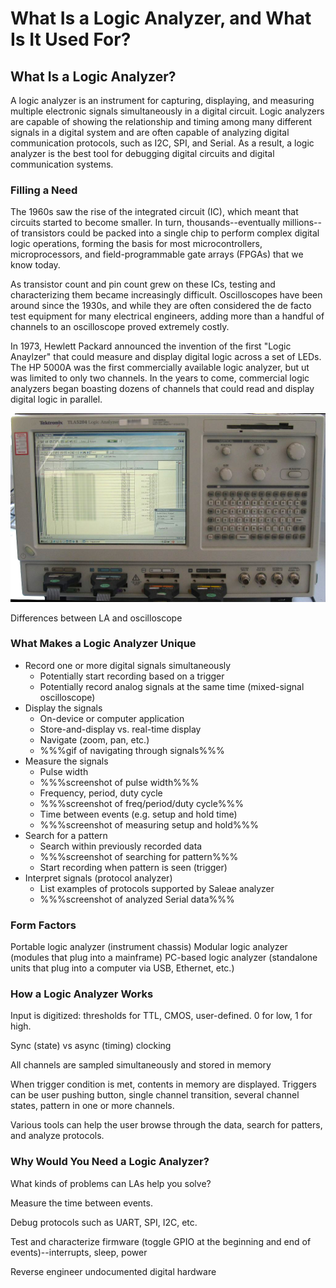 # What Is a Logic Analyzer, and What Is It Used For?

## What Is a Logic Analyzer?

A logic analyzer is an instrument for capturing, displaying, and measuring multiple electronic signals simultaneously in a digital circuit. Logic analyzers are capable of showing the relationship and timing among many different signals in a digital system and are often capable of analyzing digital communication protocols, such as I2C, SPI, and Serial. As a result, a logic analyzer is the best tool for debugging digital circuits and digital communication systems.

### Filling a Need

The 1960s saw the rise of the integrated circuit \(IC\), which meant that circuits started to become smaller. In turn, thousands--eventually millions--of transistors could be packed into a single chip to perform complex digital logic operations, forming the basis for most microcontrollers, microprocessors, and field-programmable gate arrays \(FPGAs\) that we know today.

As transistor count and pin count grew on these ICs, testing and characterizing them became increasingly difficult. Oscilloscopes have been around since the 1930s, and while they are often considered the de facto test equipment for many electrical engineers, adding more than a handful of channels to an oscilloscope proved extremely costly.

In 1973, Hewlett Packard announced the invention of the first "Logic Anaylzer" that could measure and display digital logic across a set of LEDs. The HP 5000A was the first commercially available logic analyzer, but ut was limited to only two channels. In the years to come, commercial logic analyzers began boasting dozens of channels that could read and display digital logic in parallel.

![&quot;Tektronix Logic Analyzer TLA5204&quot; by Vonvon is licensed under CC BY 2.0](.gitbook/assets/tektronix_logicanalyzer_tla5204.jpg)

Differences between LA and oscilloscope

### What Makes a Logic Analyzer Unique

* Record one or more digital signals simultaneously
  * Potentially start recording based on a trigger
  * Potentially record analog signals at the same time \(mixed-signal oscilloscope\)
* Display the signals
  * On-device or computer application
  * Store-and-display vs. real-time display
  * Navigate \(zoom, pan, etc.\)
  * %%%gif of navigating through signals%%%
* Measure the signals
  * Pulse width
  * %%%screenshot of pulse width%%%
  * Frequency, period, duty cycle
  * %%%screenshot of freq/period/duty cycle%%%
  * Time between events \(e.g. setup and hold time\)
  * %%%screenshot of measuring setup and hold%%%
* Search for a pattern
  * Search within previously recorded data
  * %%%screenshot of searching for pattern%%%
  * Start recording when pattern is seen \(trigger\)
* Interpret signals \(protocol analyzer\)
  * List examples of protocols supported by Saleae analyzer
  * %%%screenshot of analyzed Serial data%%%

### Form Factors

Portable logic analyzer \(instrument chassis\) Modular logic analyzer \(modules that plug into a mainframe\) PC-based logic analyzer \(standalone units that plug into a computer via USB, Ethernet, etc.\)

### How a Logic Analyzer Works

Input is digitized: thresholds for TTL, CMOS, user-defined. 0 for low, 1 for high.

Sync \(state\) vs async \(timing\) clocking

All channels are sampled simultaneously and stored in memory

When trigger condition is met, contents in memory are displayed. Triggers can be user pushing button, single channel transition, several channel states, pattern in one or more channels.

Various tools can help the user browse through the data, search for patters, and analyze protocols.

### Why Would You Need a Logic Analyzer?

What kinds of problems can LAs help you solve?

Measure the time between events.

Debug protocols such as UART, SPI, I2C, etc.

Test and characterize firmware \(toggle GPIO at the beginning and end of events\)--interrupts, sleep, power

Reverse engineer undocumented digital hardware

